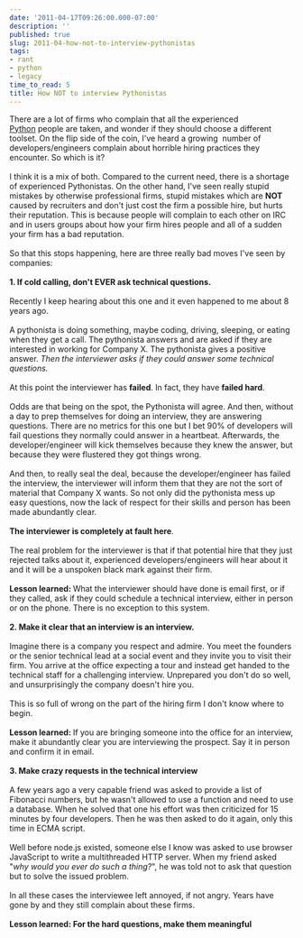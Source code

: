 ```yaml
---
date: '2011-04-17T09:26:00.000-07:00'
description: ''
published: true
slug: 2011-04-how-not-to-interview-pythonistas
tags:
- rant
- python
- legacy
time_to_read: 5
title: How NOT to interview Pythonistas
---
```


There are a lot of firms who complain that all the experienced <a href="http://python.org/">Python</a>&nbsp;people&nbsp;are taken, and wonder if they should choose a different toolset. On the flip side of the coin, I've heard a growing &nbsp;number of developers/engineers complain about horrible hiring practices they encounter. So which is it?<br /><br />I think it is a mix of both. Compared to the current need, there is a shortage of experienced Pythonistas. On the other hand, I've seen really stupid mistakes by otherwise professional firms, stupid mistakes which are <b>NOT</b> caused by recruiters and don't just cost the firm a possible hire, but hurts their reputation. This is because people will complain to each other on IRC and in users groups about how your firm hires people and all of a sudden your firm has a bad reputation.<br /><br />So that this stops happening, here are three really bad moves I've seen by companies:<br /><br /><b>1. If cold calling, don't EVER ask technical questions.</b><br /><br />Recently I keep hearing about this one and it even happened to me about 8 years ago.<br /><br />A pythonista is doing something, maybe coding, driving, sleeping, or eating when they get a call. The pythonista answers and are asked if they are interested in working for Company X. The pythonista gives a positive answer. <i>Then the interviewer asks if they could answer some technical questions.</i><br /><br />At this point the interviewer has <b>failed</b>. In fact, they have <b>failed hard</b>.<br /><br />Odds are that being on the spot, the Pythonista will agree. And then, without a day to prep themselves for doing an interview, they are answering questions. There are no metrics for this one but I bet 90% of developers will fail questions they normally could answer in a heartbeat. Afterwards, the developer/engineer will kick themselves because they knew the answer, but because they were flustered they got things wrong.<br /><br />And then, to really seal the deal, because the developer/engineer has failed the interview, the interviewer will inform them that they are not the sort of material that Company X wants. So not only did the pythonista mess up easy questions, now the lack of respect for their skills and person has been made abundantly clear.<br /><br /><b>The interviewer is completely at fault here</b>.<br /><br />The real problem for the interviewer is that if that potential hire that they just rejected talks about it, experienced developers/engineers will hear about it and it will be a unspoken black mark against their firm.<br /><br /><b>Lesson learned: </b>What the interviewer should have done is email first, or if they called, ask if they could schedule a technical interview, either in person or on the phone. There is no exception to this system.<br /><br /><b>2. Make it clear that an interview is an interview.</b><br /><br />Imagine there is a company you respect and admire. You meet the founders or the senior technical lead at a social event and they invite you to visit their firm. You arrive at the office expecting a tour and instead get handed to the technical staff for a challenging interview. Unprepared you don't do so well, and unsurprisingly the company doesn't hire you.<br /><br />This is so full of wrong on the part of the hiring firm I don't know where to begin.<br /><br /><b>Lesson learned: </b>If you are bringing someone into the office for an interview, make it abundantly clear you are interviewing the&nbsp;prospect. Say it in person and confirm it in email.<br /><br /><b>3. Make crazy requests in the technical interview</b><br /><br />A few years ago a very capable friend was asked to provide a list of Fibonacci numbers, but he wasn't allowed to use a function and need to use a database. When he solved that one his effort was then criticized for 15 minutes by four developers. Then he was then asked to do it again, only this time in ECMA script.<br /><br />Well before node.js existed, someone else I know was asked to use browser JavaScript to write a multithreaded HTTP server. When my friend asked "<i>why would you ever do such a thing?</i>", he was told not to ask that question but to solve the issued problem.<br /><br />In all these cases the interviewee left annoyed, if not angry. Years have gone by and they still complain about these firms.<br /><br /><b>Lesson learned: For the hard questions, make them meaningful</b>